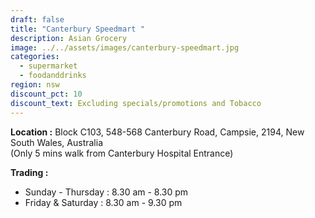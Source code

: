```yaml
---
draft: false
title: "Canterbury Speedmart "
description: Asian Grocery
image: ../../assets/images/canterbury-speedmart.jpg
categories:
  - supermarket
  - foodanddrinks
region: nsw
discount_pct: 10
discount_text: Excluding specials/promotions and Tobacco
---
```


**Location :** Block C103, 548-568 Canterbury Road, Campsie, 2194, New South Wales, Australia\
(Only 5 mins walk from Canterbury Hospital Entrance)

**Trading :**

- Sunday - Thursday : 8.30 am - 8.30 pm
- Friday & Saturday : 8.30 am - 9.30 pm
